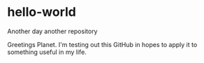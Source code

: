 # hello-world
Another day another repository

Greetings Planet. 
I'm testing out this GitHub in hopes to apply it to something useful in my life.
